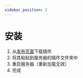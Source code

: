 ```yaml
---
sidebar_position: 2
---
```


# 安装
1. 从[发布页面](https://github.com/Pyrbu/ZNPCsPlus/releases)下载插件
2. 将其粘贴到服务器的插件文件夹中
3. 重启服务器（重新加载无效）
4. 完成

